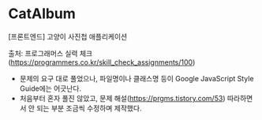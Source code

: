 # CatAlbum
[프론트엔드] 고양이 사진첩 애플리케이션

출처: 프로그래머스 실력 체크 (https://programmers.co.kr/skill_check_assignments/100)


- 문제의 요구 대로 풀었으나, 파일명이나 클래스명 등이 Google JavaScript Style Guide에는 어긋난다.
- 처음부터 혼자 풀진 않았고, 문제 해설(https://prgms.tistory.com/53) 따라하면서 안 되는 부분 조금씩 수정하며 제작했다.
